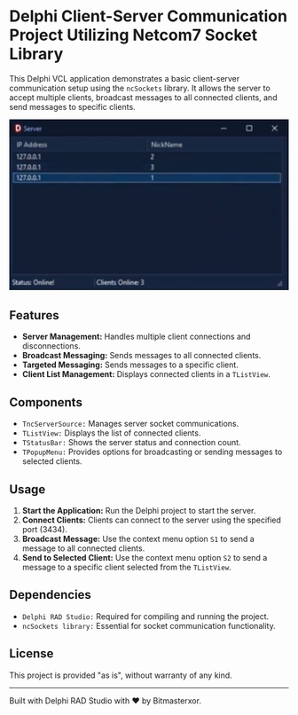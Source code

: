 <h1>Delphi Client-Server Communication Project Utilizing Netcom7 Socket Library</h1>

<p>This Delphi VCL application demonstrates a basic client-server communication setup using the <code>ncSockets</code> library. It allows the server to accept multiple clients, broadcast messages to all connected clients, and send messages to specific clients.</p>

<!-- Replace 'screenshot.png' with the path to your actual image file -->
<p align="center">
  <img src="Preview.png" alt="Screenshot of the Delphi Client-Server Communication Application" style="max-width:100%; height:auto;">
</p>

<h2>Features</h2>
<ul>
  <li><strong>Server Management:</strong> Handles multiple client connections and disconnections.</li>
  <li><strong>Broadcast Messaging:</strong> Sends messages to all connected clients.</li>
  <li><strong>Targeted Messaging:</strong> Sends messages to a specific client.</li>
  <li><strong>Client List Management:</strong> Displays connected clients in a <code>TListView</code>.</li>
</ul>

<h2>Components</h2>
<ul>
  <li><code>TncServerSource:</code> Manages server socket communications.</li>
  <li><code>TListView:</code> Displays the list of connected clients.</li>
  <li><code>TStatusBar:</code> Shows the server status and connection count.</li>
  <li><code>TPopupMenu:</code> Provides options for broadcasting or sending messages to selected clients.</li>
</ul>

<h2>Usage</h2>
<ol>
  <li><strong>Start the Application:</strong> Run the Delphi project to start the server.</li>
  <li><strong>Connect Clients:</strong> Clients can connect to the server using the specified port (3434).</li>
  <li><strong>Broadcast Message:</strong> Use the context menu option <code>S1</code> to send a message to all connected clients.</li>
  <li><strong>Send to Selected Client:</strong> Use the context menu option <code>S2</code> to send a message to a specific client selected from the <code>TListView</code>.</li>
</ol>

<h2>Dependencies</h2>
<ul>
  <li><code>Delphi RAD Studio:</code> Required for compiling and running the project.</li>
  <li><code>ncSockets library:</code> Essential for socket communication functionality.</li>
</ul>

<h2>License</h2>
<p>This project is provided "as is", without warranty of any kind.</p>

<hr>

<p>Built with Delphi RAD Studio with ❤️ by Bitmasterxor.</p>
